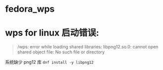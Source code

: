#  fedora_wps
# wps for linux 启动错误:
> /wps: error while loading shared libraries: libpng12.so.0: cannot open shared object file: No such file or directory

系统缺少 png12 库
`dnf install -y libpng12`
